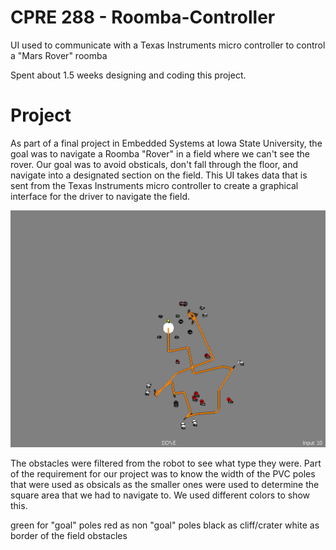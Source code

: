 # CPRE 288 - Roomba-Controller
UI used to communicate with a Texas Instruments micro controller to control a "Mars Rover" roomba

Spent about 1.5 weeks designing and coding this project.

# Project

As part of a final project in Embedded Systems at Iowa State University, the goal was to navigate a Roomba "Rover" in a field where we can't see the rover. Our goal was to avoid obsticals, don't fall through the floor, and navigate into a designated section on the field. This UI takes data that is sent from the Texas Instruments micro controller to create a graphical interface for the driver to navigate the field.


![UI](https://github.com/Adam8234/Roomba-Controller/raw/master/UI.PNG)

The obstacles were filtered from the robot to see what type they were. Part of the requirement for our project was to know the width of the PVC poles that were used as obsicals as the smaller ones were used to determine the square area that we had to navigate to. We used different colors to show this.

green for "goal" poles
red as non "goal" poles
black as cliff/crater
white as border of the field obstacles 
